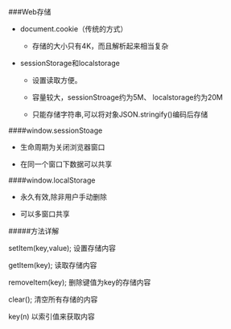 ###Web存储


* document.cookie（传统的方式）

    * 存储的大小只有4K，而且解析起来相当复杂

* sessionStorage和localstorage
    
    * 设置读取方便。
    
    * 容量较大，sessionStroage约为5M、 localstorage约为20M
    
    * 只能存储字符串,可以将对象JSON.stringify()编码后存储
    

    

####window.sessionStoage

* 生命周期为关闭浏览器窗口
    
* 在同一个窗口下数据可以共享

####window.localStorage

* 永久有效,除非用户手动删除
    
* 可以多窗口共享
    


#####方法详解

setItem(key,value);  设置存储内容

getItem(key);        读取存储内容

removeItem(key);     删除键值为key的存储内容

clear();             清空所有存储的内容

key(n)               以索引值来获取内容
